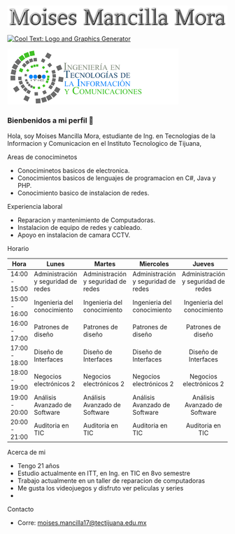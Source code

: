 ![](https://github.com/MoisesMM99/MoisesMM99/blob/main/cooltext377554181750275.png)

<a href="http://cooltext.com" target="_top"><img src="https://cooltext.com/images/ct_pixel.gif" width="80" height="15" alt="Cool Text: Logo and Graphics Generator" border="0" /></a>

![](https://github.com/MoisesMM99/Analisis-Avanzado-de-Software-Mancilla-Mora/blob/main/img/logoTIC.png)

### Bienbenidos a mi perfil 👋

Hola, soy Moises Mancilla Mora, estudiante de Ing. en Tecnologias de la Informacion y Comunicacion en el Instituto Tecnologico de Tijuana,

Areas de conociminetos

- Conociminetos basicos de electronica.
- Conocimientos basicos de lenguajes de programacion en C#, Java y PHP.
- Conocimiento basico de instalacion de redes.


Experiencia laboral
- Reparacion y mantenimiento de Computadoras.
- Instalacion de equipo de redes y cableado.
- Apoyo en instalacion de camara CCTV.


Horario

| Hora          | Lunes                               | Martes                              | Miercoles                           |                Jueves               | Viernes                             |
|---------------|-------------------------------------|-------------------------------------|-------------------------------------|:-----------------------------------:|-------------------------------------|
| 14:00 - 15:00 | Administración y seguridad de redes | Administración y seguridad de redes | Administración y seguridad de redes | Administración y seguridad de redes | Administración y seguridad de redes |
| 15:00 - 16:00 |     Ingenieria del conocimiento     |     Ingenieria del conocimiento     |     Ingenieria del conocimiento     |     Ingenieria del conocimiento     |                                     |
| 16:00 - 17:00 |          Patrones de diseño         |          Patrones de diseño         |          Patrones de diseño         |          Patrones de diseño         |          Patrones de diseño         |
| 17:00 - 18:00 |         Diseño de Interfaces        |         Diseño de Interfaces        |         Diseño de Interfaces        |         Diseño de Interfaces        |         Diseño de Interfaces        |
| 18:00 - 19:00 |       Negocios electrónicos 2       |       Negocios electrónicos 2       |       Negocios electrónicos 2       |       Negocios electrónicos 2       |                                     |
| 19:00 - 20:00 |    Análisis Avanzado de Software    |    Análisis Avanzado de Software    |    Análisis Avanzado de Software    |    Análisis Avanzado de Software    |    Análisis Avanzado de Software    |
| 20:00 - 21:00 |           Auditoria en TIC          |           Auditoria en TIC          |           Auditoria en TIC          |           Auditoria en TIC          |                                     |



Acerca de mi

- Tengo 21 años
- Estudio actualmente en ITT, en Ing. en TIC en 8vo semestre
- Trabajo actualmente en un taller de reparacion de computadoras
- Me gusta los videojuegos y disfruto ver peliculas y series
- 


Contacto
- Corre: moises.mancilla17@tectijuana.edu.mx 
